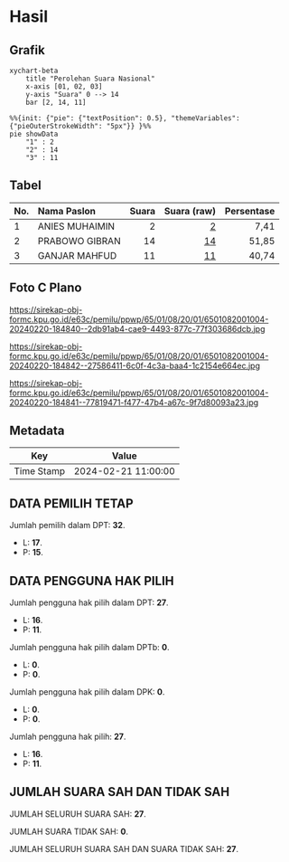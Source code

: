 # Hasil

## Grafik

```mermaid
xychart-beta
    title "Perolehan Suara Nasional"
    x-axis [01, 02, 03]
    y-axis "Suara" 0 --> 14
    bar [2, 14, 11]
```

```mermaid
%%{init: {"pie": {"textPosition": 0.5}, "themeVariables": {"pieOuterStrokeWidth": "5px"}} }%%
pie showData
    "1" : 2
    "2" : 14
    "3" : 11
```

## Tabel

| No. | Nama Paslon    | Suara | Suara (raw) | Persentase |
|:--- |:-------------- | -----:| -----------:| ----------:|
| 1   | ANIES MUHAIMIN | 2     | [2][p-1]    | 7,41       |
| 2   | PRABOWO GIBRAN | 14    | [14][p-2]   | 51,85      |
| 3   | GANJAR MAHFUD  | 11    | [11][p-3]   | 40,74      |


[p-1]: https://github.com/gigit-pemilu/pemilu-2024/blob/main/pilpres/hitung-suara/sub/65-kalimantan-utara/sub/01-bulungan/sub/08-peso-hilir/sub/2001-long-tungu/sub/004-tps/sub/paslon-1.txt
[p-2]: https://github.com/gigit-pemilu/pemilu-2024/blob/main/pilpres/hitung-suara/sub/65-kalimantan-utara/sub/01-bulungan/sub/08-peso-hilir/sub/2001-long-tungu/sub/004-tps/sub/paslon-2.txt
[p-3]: https://github.com/gigit-pemilu/pemilu-2024/blob/main/pilpres/hitung-suara/sub/65-kalimantan-utara/sub/01-bulungan/sub/08-peso-hilir/sub/2001-long-tungu/sub/004-tps/sub/paslon-3.txt

## Foto C Plano

https://sirekap-obj-formc.kpu.go.id/e63c/pemilu/ppwp/65/01/08/20/01/6501082001004-20240220-184840--2db91ab4-cae9-4493-877c-77f303686dcb.jpg

https://sirekap-obj-formc.kpu.go.id/e63c/pemilu/ppwp/65/01/08/20/01/6501082001004-20240220-184842--27586411-6c0f-4c3a-baa4-1c2154e664ec.jpg

https://sirekap-obj-formc.kpu.go.id/e63c/pemilu/ppwp/65/01/08/20/01/6501082001004-20240220-184841--77819471-f477-47b4-a67c-9f7d80093a23.jpg


## Metadata

| Key        | Value               |
| ---------- | ------------------- |
| Time Stamp | 2024-02-21 11:00:00 |


## DATA PEMILIH TETAP

Jumlah pemilih dalam DPT: **32**.
 * L: **17**.
 * P: **15**.

## DATA PENGGUNA HAK PILIH

Jumlah pengguna hak pilih dalam DPT: **27**.
 * L: **16**.
 * P: **11**.

Jumlah pengguna hak pilih dalam DPTb: **0**.
 * L: **0**.
 * P: **0**.

Jumlah pengguna hak pilih dalam DPK: **0**.
 * L: **0**.
 * P: **0**.

Jumlah pengguna hak pilih: **27**.
 * L: **16**.
 * P: **11**.

## JUMLAH SUARA SAH DAN TIDAK SAH

JUMLAH SELURUH SUARA SAH: **27**.

JUMLAH SUARA TIDAK SAH: **0**.

JUMLAH SELURUH SUARA SAH DAN SUARA TIDAK SAH: **27**.


